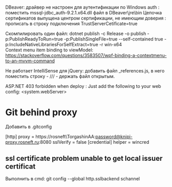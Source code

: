 #

DBeaver: драйвер не настроен для аутентификации по Windows auth : поместить mssql-jdbc_auth-9.2.1.x64.dll файл в DBeaver\jre\bin
Цепочка сертификатов выпущена центром сертификации, не имеющим доверия : прописать в строку подключения TrustServerCetificate=true

Скомпилировать один файл: dotnet publish -c Release -o publish -p:PublishReadyToRun=true -p:PublishSingleFile=true  --self-contained true -p:IncludeNativeLibrariesForSelfExtract=true -r win-x64  
Context menu item binding to viewModel: https://stackoverflow.com/questions/3583507/wpf-binding-a-contextmenu-to-an-mvvm-command

Не работает IntelliSense для jQuery: добавить файл _references.js, в него поместить строку - ///<reference path="../lib/jquery/dist/jquery.js" /> - держать файл открытым.

ASP.NET 403 forbidden when deploy : Just add the following to your web config: <system.webServer> 
                                                                                   <modules runAllManagedModulesForAllRequests="true" /> 
                                                                                   
# Git behind proxy
Добавить в .gitconfig

[http]
	proxy = https://rosneft\\TorgashinAA:password@knipi-proxy.rosneft.ru:8080
	sslVerify = false
[credential]
	helper = wincred
	
## ssl certificate problem unable to get local issuer certificat
Выполнить в cmd: git config --global http.sslbackend schannel
	
